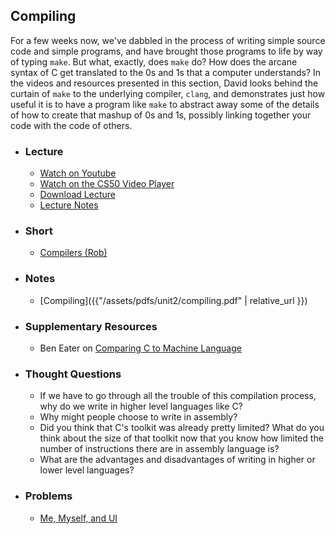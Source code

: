 ## Compiling

For a few weeks now, we've dabbled in the process of writing simple source code and simple programs, and have brought those programs to life by way of typing `make`. But what, exactly, does  `make` do? How does the arcane syntax of C get translated to the 0s and 1s that a computer understands? In the videos and resources presented in this section, David looks behind the curtain of `make` to the underlying compiler, `clang`, and demonstrates just how useful it is to have a program like `make` to abstract away some of the details of how to create that mashup of 0s and 1s, possibly linking together your code with the code of others.

- ### Lecture
  - [Watch on Youtube](https://www.youtube.com/embed/EApk15pCIEA?start=905&end=1029)
  - [Watch on the CS50 Video Player](https://video.cs50.net/2017/fall/lectures/1?t=15m5s)
  - [Download Lecture](http://cdn.cs50.net/2017/fall/lectures/1/lecture1-720p.mp4?download)
  - [Lecture Notes](https://docs.cs50.net/2017/fall/notes/1/lecture1.html#compiling)

- ### Short
  - [Compilers (Rob)](https://www.youtube.com/embed/CSZLNYF4Klo)

- ### Notes
  - [Compiling]({{"/assets/pdfs/unit2/compiling.pdf" | relative_url }})

- ### Supplementary Resources
  - Ben Eater on [Comparing C to Machine Language](https://www.youtube.com/embed/yOyaJXpAYZQ)

- ### Thought Questions
  - If we have to go through all the trouble of this compilation process, why do we write in higher level languages like C?
  - Why might people choose to write in assembly?
  - Did you think that C's toolkit was already pretty limited? What do you think about the size of that toolkit now that you know how limited the number of instructions there are in assembly language is?
  - What are the advantages and disadvantages of writing in higher or lower level languages?

- ### Problems
  - [Me, Myself, and UI](https://docs.cs50.net/2018/ap/problems/ui/ui.html)
  
